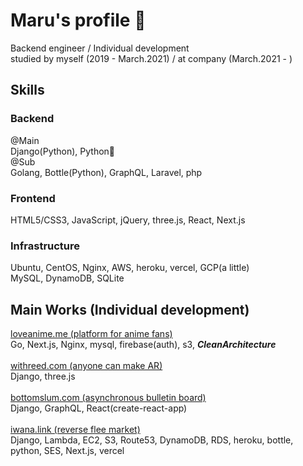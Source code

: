 # Maru's profile 🤝

<!--
**maru44/maru44** is a ✨ _special_ ✨ repository because its `README.md` (this file) appears on your GitHub profile.

Here are some ideas to get you started:

- 🔭 I’m currently working on ...
- 🌱 I’m currently learning ...
- 👯 I’m looking to collaborate on ...
- 🤔 I’m looking for help with ...
- 💬 Ask me about ...
- 📫 How to reach me: ...
- 😄 Pronouns: ...
- ⚡ Fun fact: ...
-->

Backend engineer / Individual development<br/>
studied by myself (2019 - March.2021) / at company (March.2021 - )

## Skills
### Backend
@Main<br/>
Django(Python), Python🐍<br/>
@Sub<br/>
Golang, Bottle(Python), GraphQL, Laravel, php<br/>
### Frontend
HTML5/CSS3, JavaScript, jQuery, three.js, React, Next.js
### Infrastructure
Ubuntu, CentOS, Nginx, AWS, heroku, vercel, GCP(a little)<br/>
MySQL, DynamoDB, SQLite

## Main Works (Individual development)
[loveanime.me (platform for anime fans)](https://loveani.me/)<br/>
Go, Next.js, Nginx, mysql, firebase(auth), s3, ___CleanArchitecture___<br/><br/>
[withreed.com (anyone can make AR)](https://withreed.com/)<br/>
Django, three.js<br/><br/>
[bottomslum.com (asynchronous bulletin board)](https://bottomslum.com/)<br/>
Django, GraphQL, React(create-react-app)<br/><br/>
[iwana.link (reverse flee market)](https://iwana.link/)<br/>
Django, Lambda, EC2, S3, Route53, DynamoDB, RDS, heroku, bottle, python, SES, Next.js, vercel<br/><br/>

